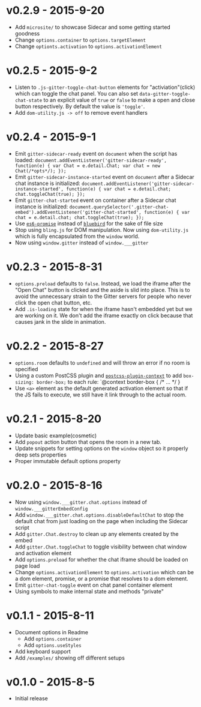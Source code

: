 
# v0.2.9 - 2015-9-20

 - Add `microsite/` to showcase Sidecar and some getting started goodness
 - Change `options.container` to `options.targetElement`
 - Change `optionts.activation` to `options.activationElement`

# v0.2.5 - 2015-9-2

 - Listen to `.js-gitter-toggle-chat-button` elements for "activiation"(click) which can toggle the chat panel. You can also set `data-gitter-toggle-chat-state` to an explicit value of `true` or `false` to make a open and close button respectively. By default the value is `'toggle'`.
 - Add `dom-utility.js -> off` to remove event handlers


# v0.2.4 - 2015-9-1

 - Emit `gitter-sidecar-ready` event on `document` when the script has loaded: `document.addEventListener('gitter-sidecar-ready', function(e) { var Chat = e.detail.Chat; var chat = new Chat(/*opts*/); });`
 - Emit `gitter-sidecar-instance-started` event on `document` after a Sidecar chat instance is initialized: `document.addEventListener('gitter-sidecar-instance-started', function(e) { var chat = e.detail.chat; chat.toggleChat(true); });`
 - Emit `gitter-chat-started` event on container after a Sidecar chat instance is initialized: `document.querySelector('.gitter-chat-embed').addEventListener('gitter-chat-started', function(e) { var chat = e.detail.chat; chat.toggleChat(true); });`
 - Use [`es6-promise`](https://www.npmjs.com/package/es6-promise) instead of [`bluebird`](https://github.com/petkaantonov/bluebird) for the sake of file size
 - Stop using `bling.js` for DOM manipulation. Now using `dom-utility.js` which is fully encapsulated from the `window` world.
 - Now using `window.gitter` instead of `window.___gitter`


# v0.2.3 - 2015-8-31

 - `options.preload` defaults to `false`. Instead, we load the iframe after the "Open Chat" button is clicked and the aside is slid into place. This is to avoid the unnecessary strain to the Gitter servers for people who never click the open chat button, etc.
 - Add `.is-loading` state for when the iframe hasn't embedded yet but we are working on it. We don't add the iframe exactly on click because that causes jank in the slide in animation.


# v0.2.2 - 2015-8-27

 - `options.room` defaults to `undefined` and will throw an error if no room is specified
 - Using a custom PostCSS plugin and [`postcss-plugin-context`](https://github.com/postcss/postcss-plugin-context) to add `box-sizing: border-box;` to each rule: `@context border-box { /* ... */ }
 - Use `<a>` element as the default generated activation element so that if the JS fails to execute, we still have it link through to the actual room.


# v0.2.1 - 2015-8-20

 - Update basic example(cosmetic)
 - Add `popout` action button that opens the room in a new tab.
 - Update snippets for setting options on the `window` object so it properly deep sets properties
 - Proper immutable default options property


# v0.2.0 - 2015-8-16

 - Now using `window.___gitter.chat.options` instead of `window.___gitterEmbedConfig`
 - Add `window.___gitter.chat.options.disableDefaultChat` to stop the default chat from just loading on the page when including the Sidecar script
 - Add `gitter.Chat.destroy` to clean up any elements created by the embed
 - Add `gitter.Chat.toggleChat` to toggle visibility between chat window and activation element
 - Add `options.preload` for whether the chat iframe should be loaded on page load
 - Change `options.activationElement` to `options.activation` which can be a dom element, promise, or a promise that resolves to a dom element.
 - Emit `gitter-chat-toggle` event on chat panel container element
 - Using symbols to make internal state and methods "private"

# v0.1.1 - 2015-8-11

 - Document options in Readme
 	 - Add `options.container`
 	 - Add `options.useStyles`
 - Add keyboard support
 - Add `/examples/` showing off different setups


# v0.1.0 - 2015-8-5

 - Initial release

